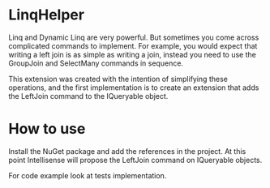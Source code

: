 # LinqHelper
Linq and Dynamic Linq are very powerful. But sometimes you come across complicated commands to implement.
For example, you would expect that writing a left join is as simple as writing a join, instead you need to use the GroupJoin and SelectMany commands in sequence.

This extension was created with the intention of simplifying these operations, and the first implementation is to create an extension that adds the LeftJoin command to the IQueryable object.

# How to use
Install the NuGet package and add the references in the project.
At this point Intellisense will propose the LeftJoin command on IQueryable objects.

For code example look at tests implementation.
